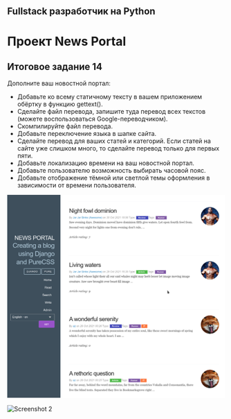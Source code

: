 ## Fullstack разработчик на Python

# Проект News Portal

## Итоговое задание 14
Дополните ваш новостной портал:

- Добавьте ко всему статичному тексту в вашем приложением обёртку в функцию gettext().
- Сделайте файл перевода, запишите туда перевод всех текстов (можете воспользоваться Google-переводчиком).
- Скомпилируйте файл перевода.
- Добавьте переключение языка в шапке сайта.
- Сделайте перевод для ваших статей и категорий. Если статей на сайте уже слишком много, то сделайте перевод только для первых пяти.
- Добавьте локализацию времени на ваш новостной портал.
- Добавьте пользователю возможность выбирать часовой пояс.
- Добавьте отображение тёмной или светлой темы оформления в зависимости от времени пользователя.

![Screenshot 1](./D14_1.png)

![Screenshot 2](./D14_2.png)


